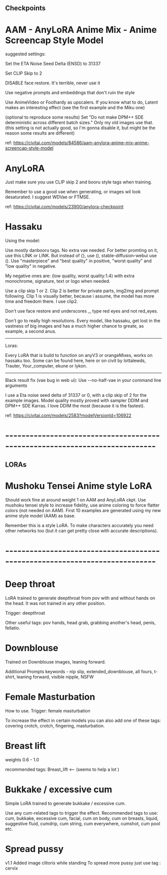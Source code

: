 
## Checkpoints

# AAM - AnyLoRA Anime Mix - Anime Screencap Style Model
suggested settings:

Set the ETA Noise Seed Delta (ENSD) to 31337

Set CLIP Skip to 2

DISABLE face restore. It's terrible, never use it

Use negative prompts and embeddings that don't ruin the style

Use AnimeVideo or Foolhardy as upscalers. If you know what to do, Latent makes an interesting effect (see the first example and the Miku one)

(optional to reproduce some results) Set "Do not make DPM++ SDE deterministic across different batch sizes." Only my old images use that.
(this setting is not actually good, so I'm gonna disable it, but might be the reason some results are different)

ref: https://civitai.com/models/84586/aam-anylora-anime-mix-anime-screencap-style-model

# AnyLoRA 

Just make sure you use CLIP skip 2 and booru style tags when training.

Remember to use a good vae when generating, or images wil look desaturated. I suggest WDVae or FTMSE. 

ref: https://civitai.com/models/23900/anylora-checkpoint

# Hassaku

Using the model:

Use mostly danbooru tags. No extra vae needed. For better promting on it, use this LINK or LINK. But instead of {}, use (), stable-diffusion-webui use (). Use "masterpiece" and "best quality" in positive, "worst quality" and "low quality" in negative.

My negative ones are: (low quality, worst quality:1.4) with extra monochrome, signature, text or logo when needed.

Use a clip skip 1 or 2. Clip 2 is better for private parts, img2img and prompt following. Clip 1 is visually better, because i assume, the model has more time and freedom there. I use clip2.

Don't use face restore and underscores _, type red eyes and not red_eyes.

Don't go to really high resolutions. Every model, like hassaku, get lost in the vastness of big images and has a much higher chance to greate, as example, a second anus.

_____________________________________________________

Loras:

Every LoRA that is build to function on anyV3 or orangeMixes, works on hassaku too. Some can be found here, here or on civit by lottalewds, Trauter, Your_computer, ekune or lykon.

_____________________________________________________

Black result fix (vae bug in web ui): Use --no-half-vae in your command line arguments

I use a Eta noise seed delta of 31337 or 0, with a clip skip of 2 for the example images. Model quality mostly proved with sampler DDIM and DPM++ SDE Karras. I love DDIM the most (because it is the fastest).

ref: https://civitai.com/models/2583?modelVersionId=106922

# ---------------------------------------------------------------------------


## LORAs

# Mushoku Tensei Anime style LoRA
Should work fine at around weight 1 on AAM and AnyLoRA ckpt. Use mushoku tensei style to increase fidelity, use anime coloring to force flatter colors (not needed on AAM). First 10 examples are generated using my new anime style model (AAM) as base.

Remember this is a style LoRA. To make characters accurately you need other networks too (but it can get pretty close with accurate descriptions).

# ---------------------------------------------------------------------------

# Deep throat
LoRA trained to generate deepthroat from pov with and without hands on the head. It was not trained in any other position.

Trigger: deepthroat

Other useful tags: pov hands, head grab, grabbing another's head, penis, fellatio.

# Downblouse
Trained on Downblouse images, leaning forward.

Additional Prompts keywords - nip slip, extended_downblouse, all fours, t-shirt, leaning forward, visible nipple, NSFW

# Female Masturbation
How to use. Trigger: female masturbation

To increase the effect in certain models you can also add one of these tags: covering crotch, crotch, fingering, masturbation.

# Breast lift
weights 0.6 - 1.0

recommended tags: Breast_lift <-- (seems to help a lot )

# Bukkake / excessive cum
Simple LoRA trained to generate bukkake / excessive cum.

Use any cum-related tags to trigger the effect. Recommended tags to use: cum, bukkake, excessive cum, facial, cum on body, cum on breasts, liquid, suggestive fluid, cumdrip, cum string, cum everywhere, cumshot, cum pool etc.

# Spread pussy
v1.1 Added image clitoris while standing
To spread more pussy just use tag : cervix